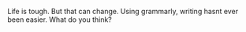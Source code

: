 Life is tough. But that can change. Using grammarly, writing hasnt ever been easier. 
What do you think?
